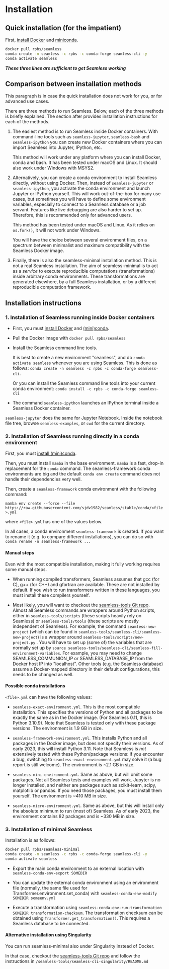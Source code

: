 # Installation

## Quick installation (for the impatient)

First, [install Docker](https://docs.docker.com/get-docker/)
and [miniconda](https://docs.conda.io/en/latest/miniconda.html).

```bash
docker pull rpbs/seamless
conda create -n seamless -c rpbs -c conda-forge seamless-cli -y
conda activate seamless
```

***These three lines are sufficient to get Seamless working***

## Comparison between installation methods

This paragraph is in case the quick installation does not work for you, or for advanced use cases.

There are three methods to run Seamless. Below, each of the three methods is briefly explained. The section after provides installation instructions for each of the methods.

1. The easiest method is to run Seamless inside Docker containers. With command-line tools such as `seamless-jupyter`, `seamless-bash` and `seamless-ipython` you can create new Docker containers where you can import Seamless into Jupyter, IPython, etc.

    This method will work under any platform where you can install Docker, conda and bash. It has been tested under macOS and Linux. It should also work under Windows with MSYS2.

2. Alternatively, you can create a conda environment to install Seamless directly, without using Docker. Then, instead of `seamless-jupyter` or `seamless-ipython`, you activate the conda environment and launch Jupyter or IPython yourself. This will work out-of-the-box for many use cases, but sometimes you will have to define some environment variables, especially to connect to a Seamless database or a job servant. Features like live debugging are also harder to set up. Therefore, this is recommended only for advanced users.

    This method has been tested under macOS and Linux. As it relies on `os.fork()`, it will not work under Windows.

    You will have the choice between several environment files, on a spectrum between minimalist and maximum compatibility with the Seamless Docker image.

3. Finally, there is also the seamless-minimal installation method. This is not a real Seamless installation. The aim of seamless-minimal is to act as a *service* to execute reproducible computations (transformations) inside arbitrary conda environments. These transformations are generated elsewhere, by a full Seamless installation, or by a different reproducible computation framework.

## Installation instructions

### 1. Installation of Seamless running inside Docker containers

- First, you must [install Docker](https://docs.docker.com/get-docker/)
and [(mini)conda](https://docs.conda.io/en/latest/miniconda.html).

- Pull the Docker image with `docker pull rpbs/seamless`

- Install the Seamless command line tools.

    It is best to create a new environment "seamless", and do `conda activate seamless` whenever you are using Seamless. This is done as follows: `conda create -n seamless -c rpbs -c conda-forge seamless-cli`.

    Or you can install the Seamless command line tools into your current conda environment: `conda install -c rpbs -c conda-forge seamless-cli`

- The command ```seamless-ipython``` launches an IPython terminal inside a Seamless Docker container.

```seamless-jupyter``` does the same for Jupyter Notebook. Inside the notebook file tree, browse `seamless-examples`, or `cwd` for the current directory.

### 2. Installation of Seamless running directly in a conda environment

First, you must [install (mini)conda](https://docs.conda.io/en/latest/miniconda.html).

Then, you must install `mamba` in the base environment. `mamba` is a fast, drop-in replacement for the `conda` command. The seamless-framework conda environments are big and the default `conda env create` command does not handle their dependencies very well.

Then, create a `seamless-framework` conda environment with the following command:

`mamba env create --force --file https://raw.githubusercontent.com/sjdv1982/seamless/stable/conda/<file>.yml`

where `<file>.yml` has one of the values below.

In all cases, a conda environment `seamless-framework` is created. If you want to rename it (e.g. to compare different installations), you can do so with `conda rename -n seamless-framework ...`

#### Manual steps

Even with the most compatible installation, making it fully working requires some manual steps.

- When running compiled transformers, Seamless assumes that gcc (for C), g++ (for C++) and gfortran are available. These are not installed by default. If you wish to run transformers written in these languages, you must install these compilers yourself.

- Most likely, you will want to checkout the [seamless-tools Git repo](https://github.com/sjdv1982/seamless-tools). Almost all Seamless commands are wrappers around Python scripts, either in `seamless-tools/scripts` (these scripts heavily rely on Seamless) or `seamless-tools/tools` (these scripts are mostly independent of Seamless). For example, the command `seamless-new-project` (which can be found in `seamless-tools/seamless-cli/seamless-new-project`) is a wrapper around `seamless-tools/scripts/new-project.py` . You will have to set up (some of) the variables that are normally set up by `source seamless-tools/seamless-cli/seamless-fill-environment-variables`. For example, you may need to change SEAMLESS_COMMUNION_IP or SEAMLESS_DATABASE_IP from the Docker host IP into "localhost". Other tools (e.g. the Seamless database) assume a Docker-mapped directory in their default configurations, this needs to be changed as well.

#### Possible conda installations

`<file>.yml` can have the following values:

- `seamless-exact-environment.yml`. This is the most compatible installation. This specifies the versions of Python and all packages to be exactly the same as in the Docker image. (For Seamless 0.11, this is Python 3.10.9). Note that Seamless is tested only with these package versions. The environment is 1.9 GB in size.

- `seamless-framework-environment.yml`. This installs Python and all packages in the Docker image, but does not specify their versions. As of early 2023, this will install Python 3.11. Note that Seamless is *not* extensively tested with these Python/package versions: if you encounter a bug, switching to `seamless-exact-environment.yml` may solve it (a bug report is still welcome). The environment is ~2.1 GB in size.

- `seamless-mini-environment.yml`. Same as above, but will omit some packages. Not all Seamless tests and examples will work. Jupyter is no longer installed, and neither are packages such as scikit-learn, scipy, matplotlib or pandas. If you need those packages, you must install them yourself. The environment is ~410 MB in size.

- `seamless-micro-environment.yml`. Same as above, but this will install only the absolute minimum to run (most of) Seamless. As of early 2023, the environment contains 82 packages and is ~330 MB in size.

### 3. Installation of minimal Seamless

Installation is as follows:

```bash
docker pull rpbs/seamless-minimal
conda create -n seamless -c rpbs -c conda-forge seamless-cli -y
conda activate seamless
```

- Export the main conda environment to an external location with `seamless-conda-env-export SOMEDIR`

- You can update the external conda environment using an environment file (normally, the same file used for Transformer.environment.set_conda) with `seamless-conda-env-modify SOMEDIR someenv.yml`

- Execute a transformation using `seamless-conda-env-run-transformation SOMEDIR transformation-checksum`. The transformation checksum can be obtained using `Transformer.get_transformation()`. This requires a Seamless database to be connected.

#### Alternative installation using Singularity

You can run seamless-minimal also under Singularity instead of Docker.

In that case, checkout the [seamless-tools Git repo](https://github.com/sjdv1982/seamless-tools) and follow the instructions in `/seamless-tools/seamless-cli-singularity/README.md`
